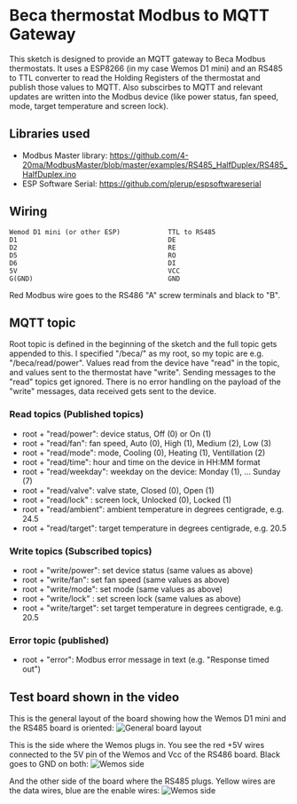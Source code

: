 # Beca thermostat Modbus to MQTT Gateway
This sketch is designed to provide an MQTT gateway to Beca Modbus thermostats. It uses a ESP8266 (in my case Wemos D1 mini) and an RS485 to TTL converter to read the Holding Registers of the thermostat and publish those values to MQTT. Also subscirbes to MQTT and relevant updates are written into the Modbus device (like power status, fan speed, mode, target temperature and screen lock).

## Libraries used
- Modbus Master library: https://github.com/4-20ma/ModbusMaster/blob/master/examples/RS485_HalfDuplex/RS485_HalfDuplex.ino
- ESP Software Serial: https://github.com/plerup/espsoftwareserial

## Wiring
```
Wemod D1 mini (or other ESP)            TTL to RS485
D1                                      DE
D2                                      RE
D5                                      RO
D6                                      DI
5V                                      VCC
G(GND)                                  GND
```
Red Modbus wire goes to the RS486 "A" screw terminals and black to "B".

## MQTT topic
Root topic is defined in the beginning of the sketch and the full topic gets appended to this. I specified "/beca/" as my root, so my topic are e.g. "/beca/read/power". Values read from the device have "read" in the topic, and values sent to the thermostat have "write". Sending messages to the "read" topics get ignored. There is no error handling on the payload of the "write" messages, data received gets sent to the device.
### Read topics (Published topics)
- root + "read/power": device status, Off (0) or On (1)
- root + "read/fan": fan speed, Auto (0), High (1), Medium (2), Low (3)
- root + "read/mode": mode, Cooling (0), Heating (1), Ventillation (2)
- root + "read/time": hour and time on the device in HH:MM format
- root + "read/weekday": weekday on the device: Monday (1), ... Sunday (7)
- root + "read/valve": valve state, Closed (0), Open (1)
- root + "read/lock" : screen lock, Unlocked (0), Locked (1)
- root + "read/ambient": ambient temperature in degrees centigrade, e.g. 24.5
- root + "read/target": target temperature in degrees centigrade, e.g. 20.5
### Write topics (Subscribed topics)
- root + "write/power": set device status (same values as above)
- root + "write/fan": set fan speed (same values as above)
- root + "write/mode": set mode (same values as above)
- root + "write/lock" : set screen lock  (same values as above)
- root + "write/target": set target temperature in degrees centigrade, e.g. 20.5
### Error topic (published)
- root + "error": Modbus error message in text (e.g. "Response timed out")

## Test board shown in the video
This is the general layout of the board showing how the Wemos D1 mini and the RS485 board is oriented:
![General board layout](https://github.com/nygma2004/beca_mqtt/blob/master/board01.jpg)

This is the side where the Wemos plugs in. You see the red +5V wires connected to the 5V pin of the Wemos and Vcc of the RS486 board. Black goes to GND on both:
![Wemos side](https://github.com/nygma2004/beca_mqtt/blob/master/board02.jpg)

And the other side of the board where the RS485 plugs. Yellow wires are the data wires, blue are the enable wires:
![Wemos side](https://github.com/nygma2004/beca_mqtt/blob/master/board03.jpg)
